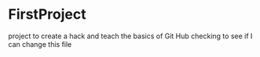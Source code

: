 # FirstProject
project to create a hack and teach the basics of Git Hub
checking to see if I can change this file